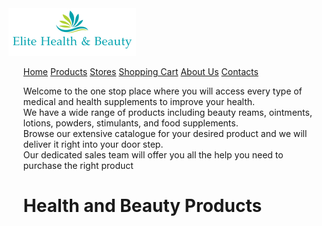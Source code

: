 <html>
  <body>
    <img src="logo.png" alt="Elite Health and Beaty Logo">
    <ul>
      <a href="index.php">Home</a>
      <a href="prodcuts.php">Products</a>
      <a href="stores.php">Stores</a>
      <a href="cart.php">Shopping Cart</a>
      <a href="about.php">About Us</a>
      <a href="contact.php">Contacts</a>
      <br>
      <p>Welcome to the one stop place where you will access every type of medical and health supplements to improve your health.<br>
We have a wide range of products including beauty reams, ointments, lotions, powders, stimulants, and food supplements.<br>
Browse our extensive catalogue for your desired product and we will deliver it right into your door step.<br>
Our dedicated sales team will offer you all the help you need to purchase the right product<br>
      <h1> Health and Beauty Products</h1>
       
  </body>
    
  </html>
